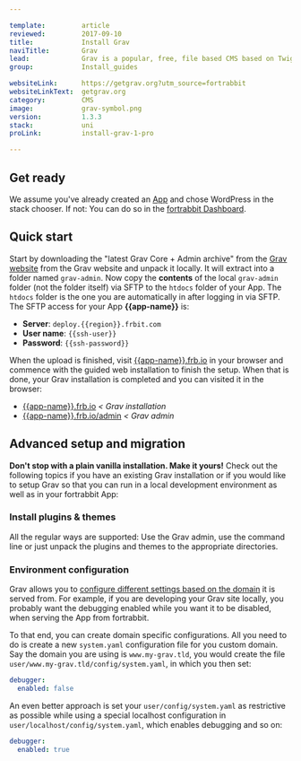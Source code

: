 ```yaml
---

template:         article
reviewed:         2017-09-10
title:            Install Grav
naviTitle:        Grav
lead:             Grav is a popular, free, file based CMS based on Twig & Markdown. Learn here how to install and tune Grav on fortrabbit.
group:            Install_guides

websiteLink:      https://getgrav.org?utm_source=fortrabbit
websiteLinkText:  getgrav.org
category:         CMS
image:            grav-symbol.png
version:          1.3.3
stack:            uni
proLink:          install-grav-1-pro

---
```


## Get ready

We assume you've already created an [App](app) and chose WordPress in the stack chooser. If not: You can do so in the [fortrabbit Dashboard](/dashboard).


## Quick start

Start by downloading the "latest Grav Core + Admin archive" from the [Grav website](https://getgrav.org/downloads) from the Grav website and unpack it locally. It will extract into a folder named `grav-admin`. Now copy the **contents** of the local `grav-admin` folder (not the folder itself) via SFTP to the `htdocs` folder of your App. The `htdocs` folder is the one you are automatically in after logging in via SFTP. The SFTP access for your App **{{app-name}}** is:

* **Server**: `deploy.{{region}}.frbit.com`
* **User name**: `{{ssh-user}}`
* **Password**: `{{ssh-password}}`

When the upload is finished, visit [{{app-name}}.frb.io](https://{{app-name}}.frb.io) in your browser and commence with the guided web installation to finish the setup. When that is done, your Grav installation is completed and you can visited it in the browser:

* [{{app-name}}.frb.io](https://{{app-name}}.frb.io) _< Grav installation_
* [{{app-name}}.frb.io/admin](https://{{app-name}}.frb.io/admin) _< Grav admin_


## Advanced setup and migration

**Don't stop with a plain vanilla installation. Make it yours!** Check out the following topics if you have an existing Grav installation or if you would like to setup Grav so that you can run in a local development environment as well as in your fortrabbit App:

### Install plugins & themes

All the regular ways are supported: Use the Grav admin, use the command line or just unpack the plugins and themes to the appropriate directories.

### Environment configuration

Grav allows you to [configure different settings based on the domain](https://learn.getgrav.org/advanced/environment-config) it is served from. For example, if you are developing your Grav site locally, you probably want the debugging enabled while you want it to be disabled, when serving the App from fortrabbit.

To that end, you can create domain specific configurations. All you need to do is create a new `system.yaml` configuration file for you custom domain. Say the domain you are using is `www.my-grav.tld`, you would create the file `user/www.my-grav.tld/config/system.yaml`, in which you then set:

```yaml
debugger:
  enabled: false
```

An even better approach is set your `user/config/system.yaml` as restrictive as possible while using a special localhost configuration in `user/localhost/config/system.yaml`, which enables debugging and so on:

```yaml
debugger:
  enabled: true
```


<!-- TODO: write something on how to keep GRAV up date with local dev … link SYNC section of SFTP article -->
